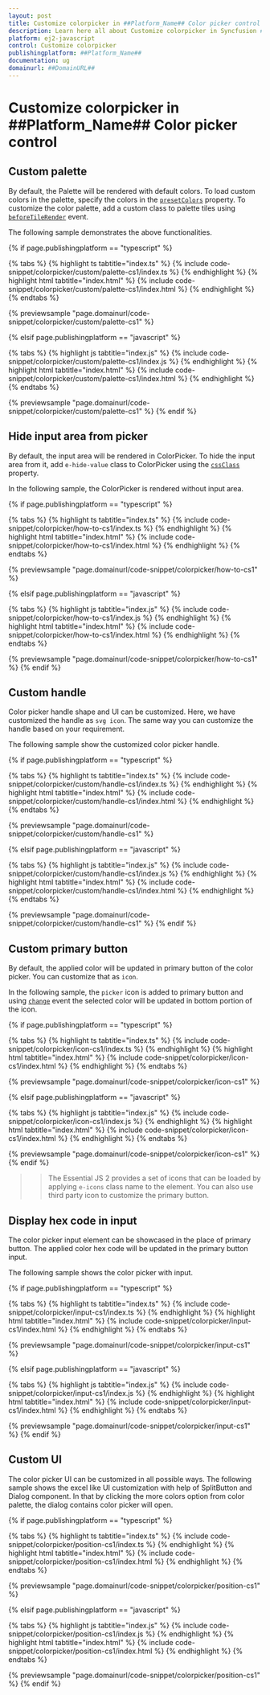```yaml
---
layout: post
title: Customize colorpicker in ##Platform_Name## Color picker control | Syncfusion
description: Learn here all about Customize colorpicker in Syncfusion ##Platform_Name## Color picker control of Syncfusion Essential JS 2 and more.
platform: ej2-javascript
control: Customize colorpicker 
publishingplatform: ##Platform_Name##
documentation: ug
domainurl: ##DomainURL##
---
```


# Customize colorpicker in ##Platform_Name## Color picker control

## Custom palette

By default, the Palette will be rendered with default colors. To load custom colors in the palette, specify the colors in the [`presetColors`](../../api/color-picker#presetcolors) property. To customize the color palette, add a custom class to palette tiles using [`beforeTileRender`](../../api/color-picker#beforetilerender) event.

The following sample demonstrates the above functionalities.

{% if page.publishingplatform == "typescript" %}

 {% tabs %}
{% highlight ts tabtitle="index.ts" %}
{% include code-snippet/colorpicker/custom/palette-cs1/index.ts %}
{% endhighlight %}
{% highlight html tabtitle="index.html" %}
{% include code-snippet/colorpicker/custom/palette-cs1/index.html %}
{% endhighlight %}
{% endtabs %}
        
{% previewsample "page.domainurl/code-snippet/colorpicker/custom/palette-cs1" %}

{% elsif page.publishingplatform == "javascript" %}

{% tabs %}
{% highlight js tabtitle="index.js" %}
{% include code-snippet/colorpicker/custom/palette-cs1/index.js %}
{% endhighlight %}
{% highlight html tabtitle="index.html" %}
{% include code-snippet/colorpicker/custom/palette-cs1/index.html %}
{% endhighlight %}
{% endtabs %}

{% previewsample "page.domainurl/code-snippet/colorpicker/custom/palette-cs1" %}
{% endif %}

## Hide input area from picker

By default, the input area will be rendered in ColorPicker. To hide the input area from it, add `e-hide-value` class to ColorPicker using the [`cssClass`](../../api/color-picker#cssclass) property.

In the following sample, the ColorPicker is rendered without input area.

{% if page.publishingplatform == "typescript" %}

 {% tabs %}
{% highlight ts tabtitle="index.ts" %}
{% include code-snippet/colorpicker/how-to-cs1/index.ts %}
{% endhighlight %}
{% highlight html tabtitle="index.html" %}
{% include code-snippet/colorpicker/how-to-cs1/index.html %}
{% endhighlight %}
{% endtabs %}
        
{% previewsample "page.domainurl/code-snippet/colorpicker/how-to-cs1" %}

{% elsif page.publishingplatform == "javascript" %}

{% tabs %}
{% highlight js tabtitle="index.js" %}
{% include code-snippet/colorpicker/how-to-cs1/index.js %}
{% endhighlight %}
{% highlight html tabtitle="index.html" %}
{% include code-snippet/colorpicker/how-to-cs1/index.html %}
{% endhighlight %}
{% endtabs %}

{% previewsample "page.domainurl/code-snippet/colorpicker/how-to-cs1" %}
{% endif %}

## Custom handle

Color picker handle shape and UI can be customized. Here, we have customized the handle as `svg icon`. The same way you can customize the handle based on your requirement.

The following sample show the customized color picker handle.

{% if page.publishingplatform == "typescript" %}

 {% tabs %}
{% highlight ts tabtitle="index.ts" %}
{% include code-snippet/colorpicker/custom/handle-cs1/index.ts %}
{% endhighlight %}
{% highlight html tabtitle="index.html" %}
{% include code-snippet/colorpicker/custom/handle-cs1/index.html %}
{% endhighlight %}
{% endtabs %}
        
{% previewsample "page.domainurl/code-snippet/colorpicker/custom/handle-cs1" %}

{% elsif page.publishingplatform == "javascript" %}

{% tabs %}
{% highlight js tabtitle="index.js" %}
{% include code-snippet/colorpicker/custom/handle-cs1/index.js %}
{% endhighlight %}
{% highlight html tabtitle="index.html" %}
{% include code-snippet/colorpicker/custom/handle-cs1/index.html %}
{% endhighlight %}
{% endtabs %}

{% previewsample "page.domainurl/code-snippet/colorpicker/custom/handle-cs1" %}
{% endif %}

## Custom primary button

By default, the applied color will be updated in primary button of the color picker. You can customize that as `icon`.

In the following sample, the `picker` icon is added to primary button and using [`change`](../../api/color-picker#change) event the selected color will be updated in bottom portion of the icon.

{% if page.publishingplatform == "typescript" %}

 {% tabs %}
{% highlight ts tabtitle="index.ts" %}
{% include code-snippet/colorpicker/icon-cs1/index.ts %}
{% endhighlight %}
{% highlight html tabtitle="index.html" %}
{% include code-snippet/colorpicker/icon-cs1/index.html %}
{% endhighlight %}
{% endtabs %}
        
{% previewsample "page.domainurl/code-snippet/colorpicker/icon-cs1" %}

{% elsif page.publishingplatform == "javascript" %}

{% tabs %}
{% highlight js tabtitle="index.js" %}
{% include code-snippet/colorpicker/icon-cs1/index.js %}
{% endhighlight %}
{% highlight html tabtitle="index.html" %}
{% include code-snippet/colorpicker/icon-cs1/index.html %}
{% endhighlight %}
{% endtabs %}

{% previewsample "page.domainurl/code-snippet/colorpicker/icon-cs1" %}
{% endif %}

>> The Essential JS 2 provides a set of icons that can be loaded by applying `e-icons` class name to the element. You can also use third party icon to customize the primary button.

## Display hex code in input

The color picker input element can be showcased in the place of primary button. The applied color hex code will be updated in the primary button input.

The following sample shows the color picker with input.

{% if page.publishingplatform == "typescript" %}

 {% tabs %}
{% highlight ts tabtitle="index.ts" %}
{% include code-snippet/colorpicker/input-cs1/index.ts %}
{% endhighlight %}
{% highlight html tabtitle="index.html" %}
{% include code-snippet/colorpicker/input-cs1/index.html %}
{% endhighlight %}
{% endtabs %}
        
{% previewsample "page.domainurl/code-snippet/colorpicker/input-cs1" %}

{% elsif page.publishingplatform == "javascript" %}

{% tabs %}
{% highlight js tabtitle="index.js" %}
{% include code-snippet/colorpicker/input-cs1/index.js %}
{% endhighlight %}
{% highlight html tabtitle="index.html" %}
{% include code-snippet/colorpicker/input-cs1/index.html %}
{% endhighlight %}
{% endtabs %}

{% previewsample "page.domainurl/code-snippet/colorpicker/input-cs1" %}
{% endif %}

## Custom UI

The color picker UI can be customized in all possible ways. The following sample shows the excel like UI customization with help of SplitButton and Dialog component. In that by clicking the more colors option from color palette, the dialog contains color picker will open.

{% if page.publishingplatform == "typescript" %}

 {% tabs %}
{% highlight ts tabtitle="index.ts" %}
{% include code-snippet/colorpicker/position-cs1/index.ts %}
{% endhighlight %}
{% highlight html tabtitle="index.html" %}
{% include code-snippet/colorpicker/position-cs1/index.html %}
{% endhighlight %}
{% endtabs %}
        
{% previewsample "page.domainurl/code-snippet/colorpicker/position-cs1" %}

{% elsif page.publishingplatform == "javascript" %}

{% tabs %}
{% highlight js tabtitle="index.js" %}
{% include code-snippet/colorpicker/position-cs1/index.js %}
{% endhighlight %}
{% highlight html tabtitle="index.html" %}
{% include code-snippet/colorpicker/position-cs1/index.html %}
{% endhighlight %}
{% endtabs %}

{% previewsample "page.domainurl/code-snippet/colorpicker/position-cs1" %}
{% endif %}